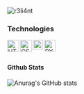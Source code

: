 ![r3li4nt](https://user-images.githubusercontent.com/75953873/111233290-7c961d00-85cb-11eb-982b-1cdfb0396225.png)

### Technologies

<img align="left" alt="HTML5" width="27px" src="https://www.atodocurso.com/sites/default/files/html.png" />
<img align="left" alt="CSS3" width="27px" src="https://www.picuino.com/_images/css3-logo.png" />
<img align="left" alt="JS" width="22px" src="https://upload.wikimedia.org/wikipedia/commons/thumb/b/b6/Badge_js-strict.svg/555px-Badge_js-strict.svg.png" />
<img align="left" alt="PYTHON" width="26px" src="https://upload.wikimedia.org/wikipedia/commons/thumb/c/c3/Python-logo-notext.svg/2048px-Python-logo-notext.svg.png" />
</br>
</br>


#### Github Stats

![Anurag's GitHub stats](https://github-readme-stats.vercel.app/api?username=r3li4nt&show_icons=true&theme=merko)


